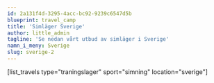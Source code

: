 ```yaml
---
id: 2a131f4d-3295-4acc-bc92-9239c6547d5b
blueprint: travel_camp
title: 'Simläger Sverige'
author: little_admin
tagline: 'Se nedan vårt utbud av simläger i Sverige'
namn_i_meny: Sverige
slug: sverige-2
---
```

<p>[list_travels type="traningslager" sport="simning" location="sverige"]</p>
